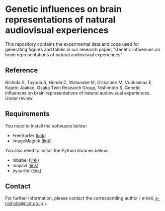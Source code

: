 # Genetic influences on brain representations of natural audiovisual experiences

This repository contains the experimental data and code used for generating figures and tables in our research paper: "Genetic influences on brain representations of natural audiovisual experiences".

## Reference

Nishida S, Toyoda S, Honda C, Watanabe M, Ollikainen M, Vuoksimaa E, Kaprio Jaakko, Osaka Twin Research Group, Nishimoto S. Genetic influences on brain representations of natural audiovisual experiences. Under review.

## Requirements

You need to install the softwares below:

* FreeSurfer ([link](https://surfer.nmr.mgh.harvard.edu/))
* ImageMagick ([link](https://imagemagick.org/))

You also need to install the Python libraries below:

* nibabel ([link](https://nipy.org/nibabel/))
* mayavi ([link](https://mayavi.readthedocs.io/))
* pysurfer ([link](https://pysurfer.github.io/))

## Contact

For further information, please contact the corresponding author ( email, s-nishida@nict.go.jp ).

